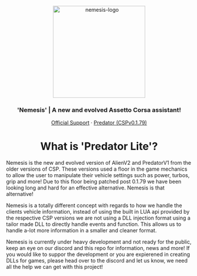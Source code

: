 <br />
<div align="center">
  <a href="https://discord.gg/fZDeS4vtqV">
    <img src="https://github.com/Jay0Hx/Nemesis/assets/119745695/85588a88-4519-4e75-9916-ab50826b28e8" alt="nemesis-logo" width="250" height="250">
  </a>
  <h3 align="center">'Nemesis' | A new and evolved Assetto Corsa assistant!</h3>
  <p align="center">
    <a href="https://discord.gg/fZDeS4vtqV">Official Support</a>
        ·
    <a href="https://github.com/Jay0Hx/predator">Predator (CSPv0.1.79)</a>
  </p>
</div>

<h1 align="center">What is 'Predator Lite'?</a></h1>
Nemesis is the new and evolved version of AlienV2 and PredatorV1 from the older versions of CSP. These versions used a floor in the game mechanics to allow the user to manipulate their vehicle settings such as power, turbos, grip and more! Due to this floor being patched post 0.1.79 we have been looking long and hard for an effective alternative. Nemesis is that alternative!

Nemesis is a totally different concept with regards to how we handle the clients vehicle information, instead of using the built in LUA api provided by the respective CSP versions we are not using a DLL injection format using a tailor made DLL to directly handle events and function. This allows us to handle a-lot more information in a smaller and cleaner format.

Nemesis is currently under heavy development and not ready for the public, keep an eye on our discord and this repo for information, news and more! If you would like to suppor the development or you are expierened in creating DLLs for games, please head over to the discord and let us know, we need all the help we can get with this project!
